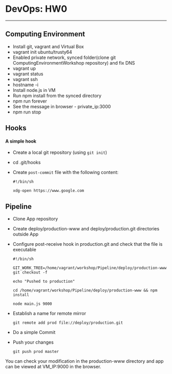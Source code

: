 # DevOps: HW0
--------------



## Computing Environment

* Install git, vagrant and Virtual Box
* vagrant init ubuntu/trusty64
* Enabled private network, synced folder(clone git ComputingEnvironmentWorkshop repository) and fix DNS
* vagrant up
* vagrant status
* vagrant ssh
* hostname -i
* Install node.js in VM
* Run npm install from the synced directory
* npm run forever
* See the message in browser - private_ip:3000 
* npm run stop


## Hooks

#### A simple hook

* Create a local git repository (using `git init`)
* cd .git/hooks
* Create `post-commit` file with the following content:

    `#!/bin/sh`
    
    `xdg-open https://www.google.com`

## Pipeline

* Clone App repository
* Create deploy/production-www and deploy/production.git directories outside App
* Configure post-receive hook in production.git and check that the file is executable

    `#!/bin/sh`
    
    `GIT_WORK_TREE=/home/vagrant/workshop/Pipeline/deploy/production-www git checkout -f`
    
    `echo "Pushed to production"`
    
    `cd /home/vagrant/workshop/Pipeline/deploy/production-www && npm install`
    
    `node main.js 9000`

* Establish a name for remote mirror

    `git remote add prod file://deploy/production.git`

* Do a simple Commit
* Push your changes

    `git push prod master`

 You can check your modification in the production-www directory and app can be viewed at VM_IP:9000 in the browser. 
